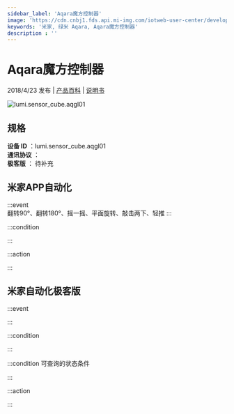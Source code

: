 ```yaml
---
sidebar_label: 'Aqara魔方控制器'
image: 'https://cdn.cnbj1.fds.api.mi-img.com/iotweb-user-center/developer_1679073308114Z1UUujOH.png?GalaxyAccessKeyId=AKVGLQWBOVIRQ3XLEW&Expires=9223372036854775807&Signature=tShQhAK/W8DY81ktkYYwLlpL0wI='
keywords: '米家, 绿米 Aqara, Aqara魔方控制器'
description : ''
---
```

# Aqara魔方控制器

2018/4/23 发布 | [产品百科](https://home.mi.com/webapp/content/baike/product/index.html?model=lumi.sensor_cube.aqgl01/) | [说明书](https://home.mi.com/views/introduction.html?model=lumi.sensor_cube.aqgl01&region=cn)

![lumi.sensor_cube.aqgl01](https://cdn.cnbj1.fds.api.mi-img.com/iotweb-user-center/developer_1679073308114Z1UUujOH.png?GalaxyAccessKeyId=AKVGLQWBOVIRQ3XLEW&Expires=9223372036854775807&Signature=tShQhAK/W8DY81ktkYYwLlpL0wI=)

## 规格  
> 
**设备 ID** ：lumi.sensor_cube.aqgl01  
**通讯协议** ：  
**极客版**  ： 待补充 


## 米家APP自动化  

:::event  
翻转90°、翻转180°、摇一摇、平面旋转、敲击两下、轻推
:::

:::condition  

:::

:::action   

:::

## 米家自动化极客版  

:::event  

:::

:::condition  

:::

:::condition 可查询的状态条件  

:::

:::action  

:::

        
